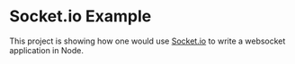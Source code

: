 # Socket.io Example

This project is showing how one would use [Socket.io](http://socket.io/) to write a websocket application in Node.